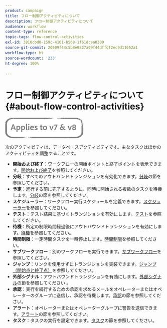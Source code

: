```yaml
---
product: campaign
title: フロー制御アクティビティについて
description: フロー制御アクティビティについて
audience: workflow
content-type: reference
topic-tags: flow-control-activities
exl-id: 3810cbd0-159c-4161-b568-1f61dcea0300
source-git-commit: 20509f44c5b8e0827a09f44dffdf2ec9d11652a1
workflow-type: ht
source-wordcount: '233'
ht-degree: 100%

---
```


# フロー制御アクティビティについて{#about-flow-control-activities}

![](../../assets/common.svg)

次のアクティビティは、データベースアクティビティです。主なタスクはほかのアクティビティを調整することです。

* **開始および終了**：ワークフローの開始ポイントと終了ポイントを表示できます。[開始および終了](start-and-end.md)を参照してください。
* **分岐**：すべてのアウトバンドトランジションを有効化できます。[分岐](fork.md)の節を参照してください。
* **予定**：進行する前に完了するように、同時に開始される複数のタスクを待機します。[分岐](fork.md)の節を参照してください。
* **スケジューラー**：ワークフロー実行スケジュールを定義できます。[スケジューラー](scheduler.md)を参照してください。
* **テスト**：テスト結果に基づくトランジションを有効にします。[テスト](test.md)を参照してください。
* **待機**：所定の制限時間経過後にアウトバウンドトランジションを有効にします。[待機](wait.md)を参照してください。
* **時間制限**：一定時間タスクを一時停止します。[時間制限](time-constraint.md)を参照してください。
* **サブワークフロー**：別のワークフローを実行できます。[サブワークフロー](sub-workflow.md)を参照してください。
* **ジャンプ**：リンクを使用せずにトランジションを実装できます。[ジャンプ（開始点と終了点）](jump--start-point-and-end-point-.md)を参照してください。
* **外部シグナル**：アウトバウンドトランジションを有効にします。[外部シグナル](external-signal.md)の節を参照してください 。
* **承認**：実行を続行するための承認を求めるメールをオペレーターまたはオペレーターのグループに送信し、承認を待機します。[承認](approval.md)の節を参照してください。
* **アラート**：オペレーターまたはオペレーターグループに警告を送信できます。[アラート](alert.md)の節を参照してください。
* **タスク**：タスクの実行を設定できます。[タスク](task.md)の節を参照してください。
